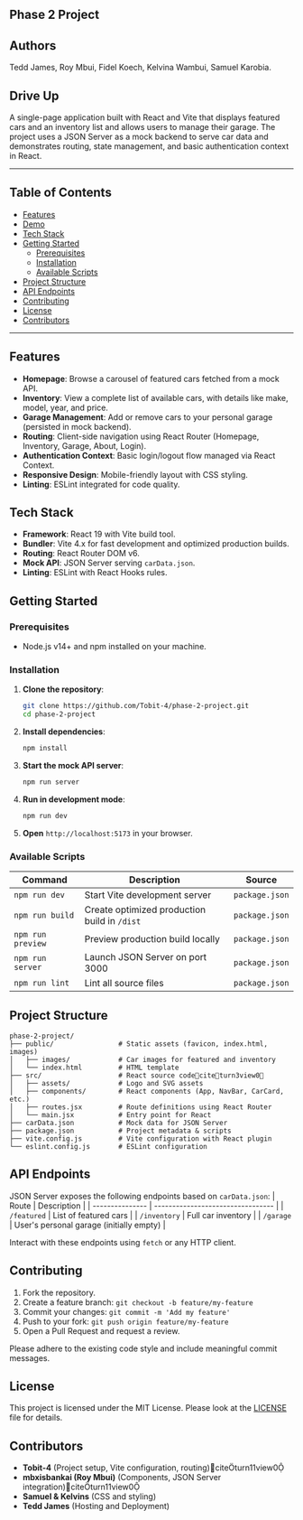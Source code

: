 ## Phase 2 Project

## Authors
Tedd James,
Roy Mbui,
Fidel Koech,
Kelvina Wambui,
Samuel Karobia.

## Drive Up

A single-page application built with React and Vite that displays featured cars and an inventory list and allows users to manage their garage. The project uses a JSON Server as a mock backend to serve car data and demonstrates routing, state management, and basic authentication context in React.

---

## Table of Contents
- [Features](#features)
- [Demo](#demo)
- [Tech Stack](#tech-stack)
- [Getting Started](#getting-started)
  - [Prerequisites](#prerequisites)
  - [Installation](#installation)
  - [Available Scripts](#available-scripts)
- [Project Structure](#project-structure)
- [API Endpoints](#api-endpoints)
- [Contributing](#contributing)
- [License](#license)
- [Contributors](#contributors)

---

## Features
- **Homepage**: Browse a carousel of featured cars fetched from a mock API.
- **Inventory**: View a complete list of available cars, with details like make, model, year, and price.
- **Garage Management**: Add or remove cars to your personal garage (persisted in mock backend).
- **Routing**: Client-side navigation using React Router (Homepage, Inventory, Garage, About, Login).
- **Authentication Context**: Basic login/logout flow managed via React Context.
- **Responsive Design**: Mobile-friendly layout with CSS styling.
- **Linting**: ESLint integrated for code quality.

## Tech Stack
- **Framework**: React 19 with Vite build tool.
- **Bundler**: Vite 4.x for fast development and optimized production builds.
- **Routing**: React Router DOM v6.
- **Mock API**: JSON Server serving `carData.json`.
- **Linting**: ESLint with React Hooks rules.

## Getting Started

### Prerequisites
- Node.js v14+ and npm installed on your machine.

### Installation
1. **Clone the repository**:
   ```bash
   git clone https://github.com/Tobit-4/phase-2-project.git
   cd phase-2-project
   ```
2. **Install dependencies**:
   ```bash
   npm install
   ```
3. **Start the mock API server**:
   ```bash
   npm run server
   ```
4. **Run in development mode**:
   ```bash
   npm run dev
   ```
5. **Open** `http://localhost:5173` in your browser.

### Available Scripts
| Command           | Description                                  | Source                                 |
| ----------------- | -------------------------------------------- | -------------------------------------- |
| `npm run dev`     | Start Vite development server                | `package.json`                         |
| `npm run build`   | Create optimized production build in `/dist` | `package.json`                         |
| `npm run preview` | Preview production build locally             | `package.json`                         |
| `npm run server`  | Launch JSON Server on port 3000              | `package.json`                         |
| `npm run lint`    | Lint all source files                        | `package.json`                         |

## Project Structure
```
phase-2-project/
├── public/                # Static assets (favicon, index.html, images)
│   ├── images/            # Car images for featured and inventory
│   └── index.html         # HTML template
├── src/                   # React source codeciteturn3view0
│   ├── assets/            # Logo and SVG assets
│   ├── components/        # React components (App, NavBar, CarCard, etc.)
│   ├── routes.jsx         # Route definitions using React Router
│   └── main.jsx           # Entry point for React
├── carData.json           # Mock data for JSON Server
├── package.json           # Project metadata & scripts
├── vite.config.js         # Vite configuration with React plugin
└── eslint.config.js       # ESLint configuration
```

## API Endpoints
JSON Server exposes the following endpoints based on `carData.json`:
| Route           | Description                       |
| --------------- | --------------------------------- |
| `/featured`     | List of featured cars             |
| `/inventory`    | Full car inventory                |
| `/garage`       | User's personal garage (initially empty) |

Interact with these endpoints using `fetch` or any HTTP client.

## Contributing
1. Fork the repository.
2. Create a feature branch: `git checkout -b feature/my-feature`
3. Commit your changes: `git commit -m 'Add my feature'`
4. Push to your fork: `git push origin feature/my-feature`
5. Open a Pull Request and request a review.

Please adhere to the existing code style and include meaningful commit messages.

## License
This project is licensed under the MIT License. Please look at the [LICENSE](LICENSE) file for details.

## Contributors
- **Tobit-4** (Project setup, Vite configuration, routing)citeturn11view0
- **mbxisbankai (Roy Mbui)** (Components, JSON Server integration)citeturn11view0
- **Samuel & Kelvins** (CSS and styling)
- **Tedd James** (Hosting and Deployment)
